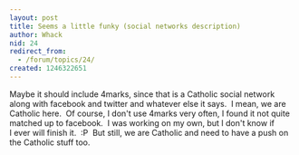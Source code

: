 ```yaml
---
layout: post
title: Seems a little funky (social networks description)
author: Whack
nid: 24
redirect_from:
  - /forum/topics/24/
created: 1246322651
---
```

<p>Maybe it should include 4marks, since that is a Catholic social network along with facebook and twitter and whatever else it says.&nbsp; I&nbsp;mean, we are Catholic here.&nbsp; Of course, I&nbsp;don't use 4marks very often, I&nbsp;found it not quite matched up to facebook.&nbsp; I&nbsp;was working on my own, but I&nbsp;don't know if I&nbsp;ever will finish it.&nbsp; :P &nbsp;But still, we are Catholic and need to have a push on the Catholic stuff too.&nbsp; </p>

